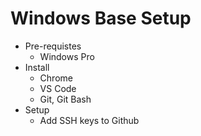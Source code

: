 # Windows Base Setup

* Pre-requistes
  * Windows Pro
* Install
  * Chrome
  * VS Code
  * Git, Git Bash
* Setup
  * Add SSH keys to Github